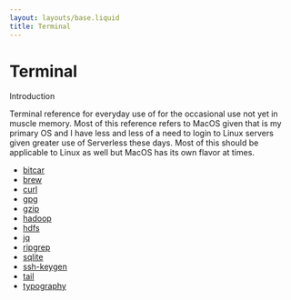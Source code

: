 ```yaml
---
layout: layouts/base.liquid
title: Terminal
---
```


# Terminal

<div class="px-6">
  <div class="mt-8 mb-4 px-6 py-0.5 border-l-8 border-[#42b983] bg-[#f3f5f7]">
    <p class="text-[#2c3e50] font-semibold mb-0">Introduction</p>
    <p class="my-4 text-[#2c3e50]">Terminal reference for everyday use of for the occasional use not yet in muscle
      memory. Most of this reference refers to MacOS given that is my primary OS and I have less and less of a need to
      login to Linux servers given greater use of Serverless these days. Most of this should be applicable to Linux as
      well but MacOS has its own flavor at times.</p>
  </div>
</div>

<ul>
<li><a href="/reference/terminal/bitcar/">bitcar</a></li>
<li><a href="/reference/terminal/brew/">brew</a></li>
<li><a href="/reference/terminal/curl/">curl</a></li>
<li><a href="/reference/terminal/gpg/">gpg</a></li>
<li><a href="/reference/terminal/gzip/">gzip</a></li>
<li><a href="/reference/terminal/hadoop/">hadoop</a></li>
<li><a href="/reference/terminal/hdfs/">hdfs</a></li>
<li><a href="/reference/terminal/jq/">jq</a></li>
<li><a href="/reference/terminal/ripgrep/">ripgrep</a></li>
<li><a href="/reference/terminal/sqlite/">sqlite</a></li>
<li><a href="/reference/terminal/ssh-keygen/">ssh-keygen</a></li>
<li><a href="/reference/terminal/tail/">tail</a></li>
<li><a href="/reference/terminal/typography/">typography</a></li>
</ul>
